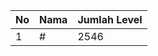 | No | Nama            | Jumlah Level |
|----|-----------------|--------------|
| 1  | #    |    2546        |
